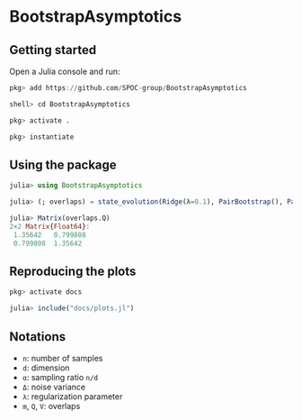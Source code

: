 # BootstrapAsymptotics

## Getting started

Open a Julia console and run:

```julia
pkg> add https://github.com/SPOC-group/BootstrapAsymptotics

shell> cd BootstrapAsymptotics

pkg> activate .

pkg> instantiate
```

## Using the package

```julia
julia> using BootstrapAsymptotics

julia> (; overlaps) = state_evolution(Ridge(λ=0.1), PairBootstrap(), PairBootstrap());

julia> Matrix(overlaps.Q)
2×2 Matrix{Float64}:
 1.35642   0.799808
 0.799808  1.35642
```

## Reproducing the plots

```julia
pkg> activate docs

julia> include("docs/plots.jl")
```

## Notations

- `n`: number of samples
- `d`: dimension
- `α`: sampling ratio `n/d`
- `Δ`: noise variance
- `λ`: regularization parameter
- `m`, `Q`, `V`: overlaps
